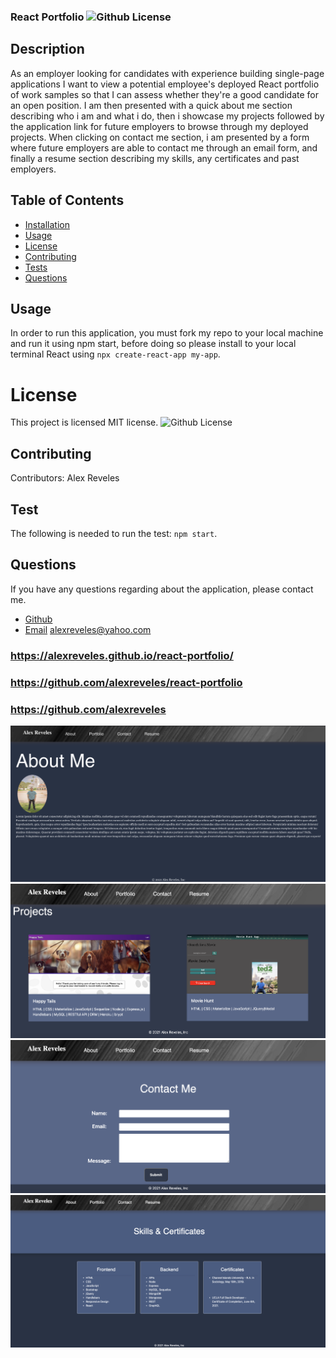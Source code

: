 ### React Portfolio ![Github License](https://img.shields.io/badge/license-MIT-red.svg)
  
## Description
As an employer looking for candidates with experience building single-page applications
I want to view a potential employee's deployed React portfolio of work samples
so that I can assess whether they're a good candidate for an open position. I am then presented with a quick about me section describing who i am and what i do, then i showcase my projects followed by the application link for future employers to browse through my deployed projects. When clicking on contact me section, i am presented by a form where future employers are able to contact me through an email form, and finally a resume section describing my skills, any certificates and past employers. 


  ##  Table of Contents
  * [Installation](#installation)
  * [Usage](#usage)
  * [License](#License)
  * [Contributing](#contributing)
  * [Tests](#Tests)
  * [Questions](#questions)
  
  ## Usage
  In order to run this application, you must fork my repo to your local machine and run it using npm start, before doing so please install to your local terminal React using `npx create-react-app my-app`.
  
  
  # License
  This project is  licensed MIT license.
  ![Github License](https://img.shields.io/badge/license-MIT-red.svg)
  ## Contributing
  Contributors: Alex Reveles
  ## Test
  The following is needed to run the test: `npm start`.
  ## Questions
  If you have any questions regarding about the application, please contact me.
* [Github](https://github.com/alexreveles)
* [Email](https://alexreveles@yahoo.com) alexreveles@yahoo.com

### https://alexreveles.github.io/react-portfolio/
### https://github.com/alexreveles/react-portfolio
### https://github.com/alexreveles

![](images/snapshot1.png)
![](images/snapshot2.png)
![](images/snapshot3.png)
![](images/snapshot4.png)

